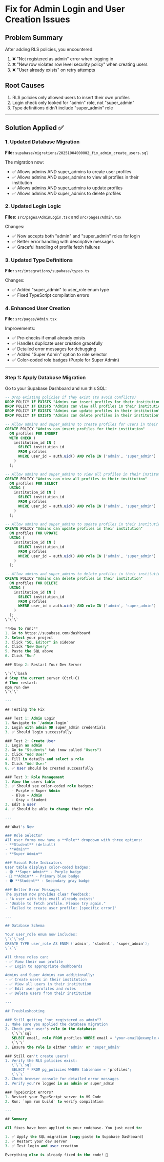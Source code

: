 # Fix for Admin Login and User Creation Issues

## Problem Summary
After adding RLS policies, you encountered:
1. ❌ "Not registered as admin" error when logging in
2. ❌ "New row violates row level security policy" when creating users
3. ❌ "User already exists" on retry attempts

## Root Causes
1. RLS policies only allowed users to insert their own profiles
2. Login check only looked for "admin" role, not "super_admin"
3. Type definitions didn't include "super_admin" role

---

## Solution Applied ✅

### 1. Updated Database Migration
**File:** `supabase/migrations/20251004000002_fix_admin_create_users.sql`

The migration now:
- ✅ Allows admins AND super_admins to create user profiles
- ✅ Allows admins AND super_admins to view all profiles in their institution
- ✅ Allows admins AND super_admins to update profiles
- ✅ Allows admins AND super_admins to delete profiles

### 2. Updated Login Logic
**Files:** `src/pages/AdminLogin.tsx` and `src/pages/Admin.tsx`

Changes:
- ✅ Now accepts both "admin" and "super_admin" roles for login
- ✅ Better error handling with descriptive messages
- ✅ Graceful handling of profile fetch failures

### 3. Updated Type Definitions
**File:** `src/integrations/supabase/types.ts`

Changes:
- ✅ Added "super_admin" to user_role enum type
- ✅ Fixed TypeScript compilation errors

### 4. Enhanced User Creation
**File:** `src/pages/Admin.tsx`

Improvements:
- ✅ Pre-checks if email already exists
- ✅ Handles duplicate user creation gracefully
- ✅ Detailed error messages for debugging
- ✅ Added "Super Admin" option to role selector
- ✅ Color-coded role badges (Purple for Super Admin)

---

### Step 1: Apply Database Migration

Go to your Supabase Dashboard and run this SQL:

```sql
-- Drop existing policies if they exist (to avoid conflicts)
DROP POLICY IF EXISTS "Admins can insert profiles for their institution" ON profiles;
DROP POLICY IF EXISTS "Admins can view all profiles in their institution" ON profiles;
DROP POLICY IF EXISTS "Admins can update profiles in their institution" ON profiles;
DROP POLICY IF EXISTS "Admins can delete profiles in their institution" ON profiles;

-- Allow admins and super_admins to create profiles for users in their institution
CREATE POLICY "Admins can insert profiles for their institution"
  ON profiles FOR INSERT
  WITH CHECK (
    institution_id IN (
      SELECT institution_id 
      FROM profiles 
      WHERE user_id = auth.uid() AND role IN ('admin', 'super_admin')
    )
  );

-- Allow admins and super_admins to view all profiles in their institution
CREATE POLICY "Admins can view all profiles in their institution"
  ON profiles FOR SELECT
  USING (
    institution_id IN (
      SELECT institution_id 
      FROM profiles 
      WHERE user_id = auth.uid() AND role IN ('admin', 'super_admin')
    )
  );

-- Allow admins and super_admins to update profiles in their institution
CREATE POLICY "Admins can update profiles in their institution"
  ON profiles FOR UPDATE
  USING (
    institution_id IN (
      SELECT institution_id 
      FROM profiles 
      WHERE user_id = auth.uid() AND role IN ('admin', 'super_admin')
    )
  );

-- Allow admins and super_admins to delete profiles in their institution
CREATE POLICY "Admins can delete profiles in their institution"
  ON profiles FOR DELETE
  USING (
    institution_id IN (
      SELECT institution_id 
      FROM profiles 
      WHERE user_id = auth.uid() AND role IN ('admin', 'super_admin')
    )
  );
\`\`\`

**How to run:**
1. Go to https://supabase.com/dashboard
2. Select your project
3. Click "SQL Editor" in sidebar
4. Click "New Query"
5. Paste the SQL above
6. Click "Run"

### Step 2: Restart Your Dev Server

\`\`\`bash
# Stop the current server (Ctrl+C)
# Then restart:
npm run dev
\`\`\`

---

## Testing the Fix

### Test 1: Admin Login
1. Navigate to `/admin-login`
2. Login with admin OR super_admin credentials
3. ✅ Should login successfully

### Test 2: Create User
1. Login as admin
2. Go to "Students" tab (now called "Users")
3. Click "Add User"
4. Fill in details and select a role
5. Click "Add User"
6. ✅ User should be created successfully

### Test 3: Role Management
1. View the users table
2. ✅ Should see color-coded role badges:
   - Purple = Super Admin
   - Blue = Admin
   - Gray = Student
3. Edit a user
4. ✅ Should be able to change their role

---

## What's New

### Role Selector
All user forms now have a **Role** dropdown with three options:
- **Student** (default)
- **Admin**
- **Super Admin**

### Visual Role Indicators
User table displays color-coded badges:
- 🟣 **Super Admin** - Purple badge
- 🔵 **Admin** - Primary blue badge
- ⚫ **Student** - Secondary gray badge

### Better Error Messages
The system now provides clear feedback:
- "A user with this email already exists"
- "Unable to fetch profile. Please try again."
- "Failed to create user profile: [specific error]"

---

## Database Schema

Your user_role enum now includes:
\`\`\`sql
CREATE TYPE user_role AS ENUM ('admin', 'student', 'super_admin');
\`\`\`

All three roles can:
- ✅ View their own profile
- ✅ Login to appropriate dashboards

Admins and Super Admins can additionally:
- ✅ Create users in their institution
- ✅ View all users in their institution
- ✅ Edit user profiles and roles
- ✅ Delete users from their institution

---

## Troubleshooting

### Still getting "not registered as admin"?
1. Make sure you applied the database migration
2. Check your user's role in the database:
   \`\`\`sql
   SELECT email, role FROM profiles WHERE email = 'your-email@example.com';
   \`\`\`
3. Ensure the role is either 'admin' or 'super_admin'

### Still can't create users?
1. Verify the RLS policies exist:
   \`\`\`sql
   SELECT * FROM pg_policies WHERE tablename = 'profiles';
   \`\`\`
2. Check browser console for detailed error messages
3. Verify you're logged in as admin or super_admin

### TypeScript errors?
1. Restart your TypeScript server in VS Code
2. Run: `npm run build` to verify compilation

---

## Summary

All fixes have been applied to your codebase. You just need to:

1. ✅ Apply the SQL migration (copy-paste to Supabase Dashboard)
2. ✅ Restart your dev server
3. ✅ Test login and user creation

Everything else is already fixed in the code! 🎉
